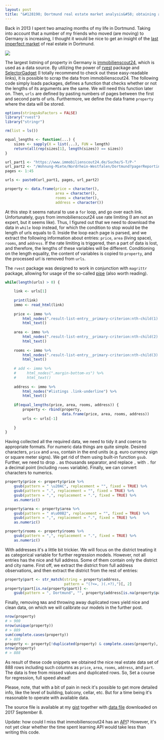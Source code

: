 ```yaml
---
layout: post
title: "&#128190; Dortmund real estate market analysis&#58; obtaining and tidying data"
---
```


Back in 2013 I spent two amazing months of my life in Dortmund. Taking into account that a number of my friends who moved (are moving) to Germany is increasing, I thought it would be nice to get an insight of the [last imperfect market](http://www.bbc.com/news/business-34531638) of real estate in Dortmund.

![](https://irudnyts.github.io/images/posts/2017-04-25-dortmund-real-estate-market-analysis-obtaining-and-tidying-data/monopoly.png)

The largest listning of property in Germany is [immobilienscout24](https://www.immobilienscout24.de), which is used as a data source. By utilizing the power of [rvest](https://blog.rstudio.org/2014/11/24/rvest-easy-web-scraping-with-r/) package and [SelectorGadget](https://cran.r-project.org/web/packages/rvest/vignettes/selectorgadget.html) (I totally recommend to check out these easy-readable links), it is possible to scrap the data from immobilienscout24. The following code simply loads packages, defines a function that checks whether or not the lengths of its arguments are the same. We will need this function later on. Then, `urls` are defined by pasting numbers of pages between the first and second parts of urls. Furthermore, we define the data frame `property` where the data will be stored.

```r
options(stringsAsFactors = FALSE)
library("rvest")
library("stringr")

rm(list = ls())

equal_lengths <- function(...) {
    sizes <- sapply(X = list(...), FUN = length)
    return(all(rep(sizes[1], length(sizes)) == sizes))
}

url_part1 <- "https://www.immobilienscout24.de/Suche/S-T/P-"
url_part2 <- "/Wohnung-Miete/Nordrhein-Westfalen/Dortmund?pagerReporting=true"
pages <- 1:45

urls <- paste0(url_part1, pages, url_part2)

property <- data.frame(price = character(),
                       area = character(),
                       rooms = character(),
                       address = character())
```

At this step it seems natural to use a `for` loop, and go over each link. Unfortunately, guys from immobilienscout24 use rate limiting (I am not an expert, but it seems like). Thus, I figured out that we need to download the data in `while` loop instead, for which the condition to stop would be the length of urls equals to 0. Inside the loop each page is parsed, and we extract the following information about entries: `price`, `area` (living space), `rooms`, and `address`. If the rate limiting is triggered, then a part of data is lost, and therefore, the lengths of these variables will be different. Conditioning on the length equality, the content of variables is copied to `property`, and the processed url is removed from `urls`.

The `rvest` package was designed to work in conjunction with `magrittr` package, allowing for usage of the so-called [pipe](https://www.r-bloggers.com/why-bother-with-magrittr/) (also worth reading).

```r
while(length(urls) > 0) {
    
    link <- urls[1]
    
    print(link)
    immo <- read_html(link)
    
    price <- immo %>% 
        html_nodes(".result-list-entry__primary-criterion:nth-child(1) .font-line-xs") %>%
        html_text()
    
    area <- immo %>% 
        html_nodes(".result-list-entry__primary-criterion:nth-child(2) .font-line-xs") %>%
        html_text()
    
    rooms <- immo %>% 
        html_nodes(".result-list-entry__primary-criterion:nth-child(3) .font-line-xs") %>%
        html_text()
    
    # add <- immo %>% 
    #     html_nodes(".margin-bottom-xs") %>%
    #     html_text()
    
    address <- immo %>%
        html_nodes("#listings .link-underline") %>%
        html_text()
    
    if(equal_lengths(price, area, rooms, address)) {
        property <- rbind(property, 
                          data.frame(price, area, rooms, address))
        urls <- urls[-1]
        
    }
}
```

Having collected all the required data, we need to tidy it and coerce to appropriate formats. For numeric data things are quite simple. Desired characters, `price` and `area`, contain in the end units (e.g. euro currency sign or square meter signs). We get rid of them using built-in function `gsub`. Further, we need to drop `.` as thousands separator, and replace `,` with `.` for a decimal point (including `rooms` variable). Finally, we can convert characters to numerics.

```r
property$price <- property$price %>% 
    gsub(pattern = " \u20AC", replacement = "", fixed = TRUE) %>%
    gsub(pattern = ".", replacement = "", fixed = TRUE) %>% 
    gsub(pattern = ",", replacement = ".", fixed = TRUE) %>%
    as.numeric()

property$area <- property$area %>%
    gsub(pattern = " m\u00B2", replacement = "", fixed = TRUE) %>%
    gsub(pattern = ",", replacement = ".", fixed = TRUE) %>%
    as.numeric()

property$rooms <- property$rooms %>%
    gsub(pattern = ",", replacement = ".", fixed = TRUE) %>%
    as.numeric()
```


With addresses it's a little bit trickier. We will focus on the district treating it as categorical variable for further regression models. However, not all entries has the nice and full address. Some of them contain only the district and city name. First off, we extract the district from full address observations, and then extract the district from the rest of entries: 

```r
property$part <- str_match(string = property$address,
                           pattern = "(?<=, )(.+?),")[, 2]
property$part[is.na(property$part)] <- 
    gsub(pattern = ", Dortmund", "", property$address[is.na(property$part)])
```

Finally, removing `NA`s and throwing away duplicated rows yield nice and clean data, on which we will calibrate our models in the further post.

```r
nrow(property)
# > 900
nrow(unique(property))
# > 889
sum(complete.cases(property))
# > 889
property <- property[!duplicated(property) & complete.cases(property), ]
nrow(property)
# > 888
```
As result of these code snippets we obtained the nice real estate data set of 888 rows including such columns as `price`, `area`, `rooms`, `address`, and `part`. The data is free from missed values and duplicated rows. So, Set a course for regression, full speed ahead!

Please, note, that with a bit of pain in neck it's possible to get more detailed info, like the level of building, balcony, cellar, etc. But for a time being it's reasonable to operate with available data.

The source file is available at my [gist](https://gist.github.com/irudnyts/9919fd110dabeea41c12894f2275adf9) together with [data file](https://gist.github.com/irudnyts/ec2a2af812d7b23b26294b01181d8791) downloaded on 2017 September 8.

Update: how could I miss that immobilienscout24 has an [API](https://api.immobilienscout24.de/)? However, it's not yet clear whether the time spent learning API would take less than writing this code.